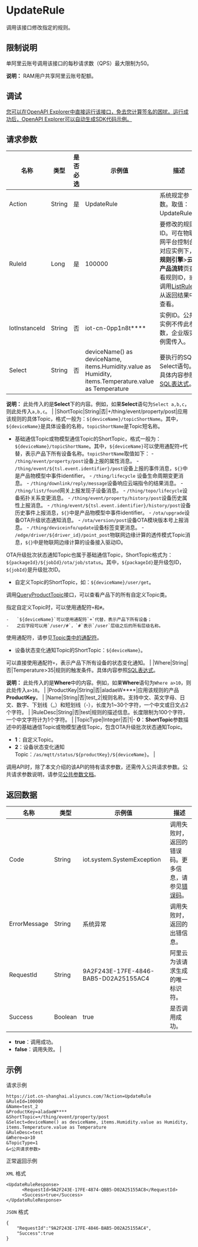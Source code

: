 # UpdateRule

调用该接口修改指定的规则。

## 限制说明

单阿里云账号调用该接口的每秒请求数（QPS）最大限制为50。

**说明：** RAM用户共享阿里云账号配额。

## 调试

[您可以在OpenAPI Explorer中直接运行该接口，免去您计算签名的困扰。运行成功后，OpenAPI Explorer可以自动生成SDK代码示例。](https://api.aliyun.com/#product=Iot&api=UpdateRule&type=RPC&version=2018-01-20)

## 请求参数

|名称|类型|是否必选|示例值|描述|
|--|--|----|---|--|
|Action|String|是|UpdateRule|系统规定参数。取值：UpdateRule。 |
|RuleId|Long|是|100000|要修改的规则ID。可在物联网平台控制台对应实例下，**规则引擎**\>**云产品流转**页查看规则ID，或调用[ListRule](~~69486~~)从返回结果中查看。 |
|IotInstanceId|String|否|iot-cn-0pp1n8t\*\*\*\*|实例ID。公共实例不传此参数，企业版实例需传入。 |
|Select|String|否|deviceName\(\) as deviceName, items.Humidity.value as Humidity, items.Temperature.value as Temperature|要执行的SQL Select语句。具体内容参照[SQL表达式](~~30554~~)。

 **说明：** 此处传入的是**Select**下的内容。例如，如果**Select**语句为`Select a,b,c`，则此处传入`a,b,c`。 |
|ShortTopic|String|否|+/thing/event/property/post|应用该规则的具体Topic，格式一般为：`${deviceName}/topicShortName`。其中，`${deviceName}`是具体设备的名称，`topicShortName`是Topic短名称。

 -   基础通信Topic或物模型通信Topic的ShortTopic，格式一般为：`${deviceName}/topicShortName`。其中，`${deviceName}`可以使用通配符`+`代替，表示产品下所有设备名称。`topicShortName`取值如下：
    -   `/thing/event/property/post`设备上报的属性消息。
    -   `/thing/event/${tsl.event.identifier}/post`设备上报的事件消息，`${}`中是产品物模型中事件identifier。
    -   `/thing/lifecycle` 设备生命周期变更消息。
    -   `/thing/downlink/reply/message`设备响应云端指令的结果消息。
    -   `/thing/list/found`网关上报发现子设备消息。
    -   `/thing/topo/lifecycle`设备拓扑关系变更消息。
    -   `/thing/event/property/history/post`设备历史属性上报消息。
    -   `/thing/event/${tsl.event.identifier}/history/post`设备历史事件上报消息，`${}`中是产品物模型中事件identifier。
    -   `/ota/upgrade`设备OTA升级状态通知消息。
    -   `/ota/version/post`设备OTA模块版本号上报消息。
    -   `/thing/deviceinfo/update`设备标签变更消息。
    -   `/edge/driver/${driver_id}/point_post`物联网边缘计算的透传模式Topic消息，`${}`中是物联网边缘计算的设备接入驱动ID。

OTA升级批次状态通知Topic也属于基础通信Topic，ShortTopic格式为：`${packageId}/${jobId}/ota/job/status`。其中，`${packageId}`是升级包ID，`${jobId}`是升级批次ID。

-   自定义Topic的ShortTopic，如：`${deviceName}/user/get`。

调用[QueryProductTopic](~~69647~~)接口，可以查看产品下的所有自定义Topic类。

指定自定义Topic时，可以使用通配符`+`和`#`。

    -   `${deviceName}`可以使用通配符`+`代替，表示产品下所有设备；
    -   之后字段可以用`/user/#`，`#`表示`/user`层级之后的所有层级名称。

使用通配符，请参见[Topic类中的通配符](~~85539~~)。

-   设备状态变化通知Topic的ShortTopic：`${deviceName}`。

可以直接使用通配符`+`，表示产品下所有设备的状态变化通知。 |
|Where|String|否|Temperature\>35|规则的触发条件。具体内容参照[SQL表达式](~~30554~~)。

 **说明：** 此处传入的是**Where**中的内容。例如，如果**Where**语句为`Where a>10`，则此处传入`a>10`。 |
|ProductKey|String|否|aladaeW\*\*\*\*|应用该规则的产品**ProductKey**。 |
|Name|String|否|test\_2|规则名称。支持中文、英文字母、日文、数字、下划线（\_）和短划线（-），长度为1~30个字符，一个中文或日文占2个字符。 |
|RuleDesc|String|否|test|规则的描述信息。长度限制为100个字符，一个中文字符计为1个字符。 |
|TopicType|Integer|否|1|-   **0**：**ShortTopic**参数描述中的基础通信Topic或物模型通信Topic，包含OTA升级批次状态通知Topic。
-   **1**：自定义Topic。
-   **2**：设备状态变化通知Topic：`/as/mqtt/status/${productKey}/${deviceName}`。 |

调用API时，除了本文介绍的该API的特有请求参数，还需传入公共请求参数。公共请求参数说明，请参见[公共参数文档](~~30561~~)。

## 返回数据

|名称|类型|示例值|描述|
|--|--|---|--|
|Code|String|iot.system.SystemException|调用失败时，返回的错误码。更多信息，请参见[错误码](~~87387~~)。 |
|ErrorMessage|String|系统异常|调用失败时，返回的出错信息。 |
|RequestId|String|9A2F243E-17FE-4846-BAB5-D02A25155AC4|阿里云为该请求生成的唯一标识符。 |
|Success|Boolean|true|是否调用成功。

 -   **true**：调用成功。
-   **false**：调用失败。 |

## 示例

请求示例

```
https://iot.cn-shanghai.aliyuncs.com/?Action=UpdateRule
&RuleId=100000
&Name=test_2
&ProductKey=aladaeW****
&ShortTopic=+/thing/event/property/post
&Select=deviceName() as deviceName, items.Humidity.value as Humidity, items.Temperature.value as Temperature
&RuleDesc=test
&Where=a>10
&TopicType=1
&<公共请求参数>
```

正常返回示例

`XML` 格式

```
<UpdateRuleResponse>
      <RequestId>9A2F243E-17FE-4874-QBB5-D02A25155AC8</RequestId>
      <Success>true</Success>
</UpdateRuleResponse>
```

`JSON` 格式

```
{
    "RequestId":"9A2F243E-17FE-4846-BAB5-D02A25155AC4",
    "Success":true
}
```

